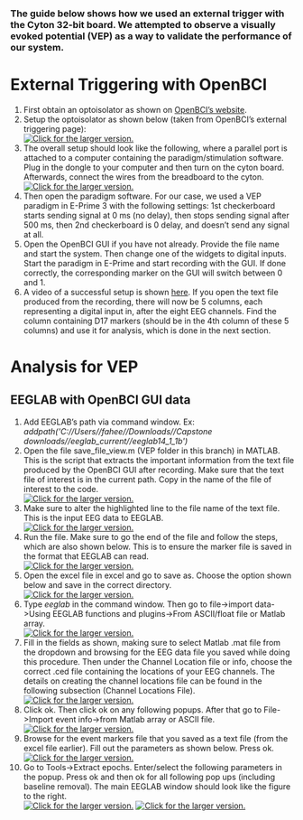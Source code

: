 ### The guide below shows how we used an external trigger with the Cyton 32-bit board. We attempted to observe a visually evoked potential (VEP) as a way to validate the performance of our system.

# External Triggering with OpenBCI
1.	First obtain an optoisolator as shown on <a href="https://www.mouser.ee/ProductDetail/Vishay-Semiconductors/CNY17F-2X006/?qs=sGAEpiMZZMteimceiIVCB7Uit3aMEvQQFLjPtOr%2f870%3d">OpenBCI’s website</a>.
2.	Setup the optoisolator as shown below (taken from OpenBCI’s external triggering page):
<br><a href="https://drive.google.com/uc?export=view&id=13AI0PjNmBja_kta2vWr4naFGDcOafNhF"><img src="https://drive.google.com/uc?export=view&id=13AI0PjNmBja_kta2vWr4naFGDcOafNhF" style="max-width: 100%; height: auto" title="Click for the larger version." /></a></br>
3.	The overall setup should look like the following, where a parallel port is attached to a computer containing the paradigm/stimulation software. Plug in the dongle to your computer and then turn on the cyton board. Afterwards, connect the wires from the breadboard to the cyton.
<br><a href="https://drive.google.com/uc?export=view&id=1Kb0uQz9Tf_uihwE0nc8yjW192d4pIIDS"><img src="https://drive.google.com/uc?export=view&id=1Kb0uQz9Tf_uihwE0nc8yjW192d4pIIDS" style="max-width: 100%; height: auto" title="Click for the larger version." /></a></br>
4.	Then open the paradigm software. For our case, we used a VEP paradigm in E-Prime 3 with the following settings: 1st checkerboard starts sending signal at 0 ms (no delay), then stops sending signal after 500 ms, then 2nd checkerboard is 0 delay, and doesn’t send any signal at all.
5.	Open the OpenBCI GUI if you have not already. Provide the file name and start the system. Then change one of the widgets to digital inputs. Start the paradigm in E-Prime and start recording with the GUI. If done correctly, the corresponding marker on the GUI will switch between 0 and 1. 
6.	A video of a successful setup is shown <a href="https://drive.google.com/file/d/1AwBl_wfWkg1qUssZFW3Z43wBrjn_uNb-/view">here</a>. If you open the text file produced from the recording, there will now be 5 columns, each representing a digital input in, after the eight EEG channels. Find the column containing D17 markers (should be in the 4th column of these 5 columns) and use it for analysis, which is done in the next section. 

# Analysis for VEP
## EEGLAB with OpenBCI GUI data
1.	Add EEGLAB’s path via command window. Ex: <i>addpath('C://Users//fahee//Downloads//Capstone downloads//eeglab_current//eeglab14_1_1b')</i>
2. Open the file save_file_view.m (VEP folder in this branch) in MATLAB. This is the script that extracts the important information from the text file produced by the OpenBCI GUI after recording. Make sure that the text file of interest is in the current path. Copy in the name of the file of interest to the code. 
<br><a href="https://drive.google.com/uc?export=view&id=1QUpLK3PB5uWzJvGcolFFW4VEiXgFB06v"><img src="https://drive.google.com/uc?export=view&id=1QUpLK3PB5uWzJvGcolFFW4VEiXgFB06v" style="max-width: 100%; height: auto" title="Click for the larger version." /></a></br>
3.	Make sure to alter the highlighted line to the file name of the text file. This is the input EEG data to EEGLAB. 
<br><a href="https://drive.google.com/uc?export=view&id=1oMCSOrrhkuwFMnnenW0OVfQ-98jKyFfL"><img src="https://drive.google.com/uc?export=view&id=1oMCSOrrhkuwFMnnenW0OVfQ-98jKyFfL" style="max-width: 100%; height: auto" title="Click for the larger version." /></a></br>
4.	Run the file. Make sure to go the end of the file and follow the steps, which are also shown below. This is to ensure the marker file is saved in the format that EEGLAB can read. 
<br><a href="https://drive.google.com/uc?export=view&id=1G7CjXTERZ-8Wzs4CzrMvCLHvvpZ1Kx1r"><img src="https://drive.google.com/uc?export=view&id=1G7CjXTERZ-8Wzs4CzrMvCLHvvpZ1Kx1r" style="max-width: 100%; height: auto" title="Click for the larger version." /></a></br>
5.	Open the excel file in excel and go to save as. Choose the option shown below and save in the correct directory.
<br><a href="https://drive.google.com/uc?export=view&id=1XFUfsSyY6_j44VqbLJTYkCmFUPswT0OM"><img src="https://drive.google.com/uc?export=view&id=1XFUfsSyY6_j44VqbLJTYkCmFUPswT0OM" style="max-width: 100%; height: auto" title="Click for the larger version." /></a></br>
6.	Type <i>eeglab</i> in the command window. Then go to file->import data->Using EEGLAB functions and plugins->From ASCII/float file or Matlab array.
<br><a href="https://drive.google.com/uc?export=view&id=1I1P5wXhbJ7hVVtSoO7InFRNGczJ47BeY"><img src="https://drive.google.com/uc?export=view&id=1I1P5wXhbJ7hVVtSoO7InFRNGczJ47BeY" style="max-width: 100%; height: auto" title="Click for the larger version." /></a></br>
7.	Fill in the fields as shown, making sure to select Matlab .mat file from the dropdown and browsing for the EEG data file you saved while doing this procedure. Then under the Channel Location file or info, choose the correct .ced file containing the locations of your EEG channels. The details on creating the channel locations file can be found in the following subsection (Channel Locations File). 
<br><a href="https://drive.google.com/uc?export=view&id=1LF1cvB-3srQ74W6Mm86f9JJblydwTaiD"><img src="https://drive.google.com/uc?export=view&id=1LF1cvB-3srQ74W6Mm86f9JJblydwTaiD" style="max-width: 100%; height: auto" title="Click for the larger version." /></a></br>
8.	Click ok. Then click ok on any following popups. After that go to File->Import event info->from Matlab array or ASCII file.
<br><a href="https://drive.google.com/uc?export=view&id=1pcTd5B_5eT7c4TFDDRDiHl-xApZ8LcE-"><img src="https://drive.google.com/uc?export=view&id=1pcTd5B_5eT7c4TFDDRDiHl-xApZ8LcE-" style="max-width: 100%; height: auto" title="Click for the larger version." /></a></br>
9.	Browse for the event markers file that you saved as a text file (from the excel file earlier). Fill out the parameters as shown below. Press ok.
<br><a href="https://drive.google.com/uc?export=view&id=1kxDW-3JkYujmKP3V6ZJDb7FWui3JRpip"><img src="https://drive.google.com/uc?export=view&id=1kxDW-3JkYujmKP3V6ZJDb7FWui3JRpip" style="max-width: 100%; height: auto" title="Click for the larger version." /></a></br>
10.	Go to Tools->Extract epochs. Enter/select the following parameters in the popup. Press ok and then ok for all following pop ups (including baseline removal). The main EEGLAB window should look like the figure to the right.
<br><a href="https://drive.google.com/uc?export=view&id=1d8m4b-fLiJ3Ye6-bRLvQwZCwH-raUcZo"><img src="https://drive.google.com/uc?export=view&id=1d8m4b-fLiJ3Ye6-bRLvQwZCwH-raUcZo" style="max-width: 100%; height: auto" title="Click for the larger version." /></a>
<a href="https://drive.google.com/uc?export=view&id=1IqkbQVb-4MBhHNMlJnKU6kBn2_6r0J1z"><img src="https://drive.google.com/uc?export=view&id=1IqkbQVb-4MBhHNMlJnKU6kBn2_6r0J1z" style="max-width: 100%; height: auto" title="Click for the larger version." /></a>
</br>
